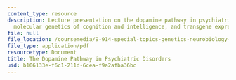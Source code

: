 ```yaml
---
content_type: resource
description: Lecture presentation on the dopamine pathway in psychiatric disorders,
  molecular genetics of cognition and intelligence, and transgene expression.
file: null
file_location: /coursemedia/9-914-special-topics-genetics-neurobiology-and-pathophysiology-of-psychiatric-disorders-fall-2008/b106133ef6c1211d6ceaf9a2afba36bc_MIT9_914f08_lec05.pdf
file_type: application/pdf
resourcetype: Document
title: The Dopamine Pathway in Psychiatric Disorders
uid: b106133e-f6c1-211d-6cea-f9a2afba36bc
---
```

